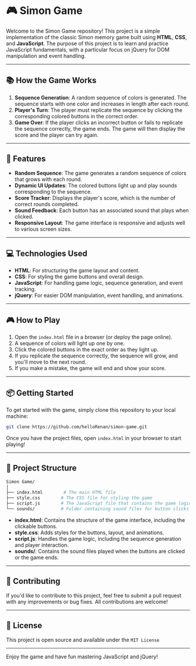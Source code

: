 # 🎮 Simon Game

Welcome to the Simon Game repository! This project is a simple implementation of the classic Simon memory game built using **HTML**, **CSS**, and **JavaScript**. The purpose of this project is to learn and practice JavaScript fundamentals, with a particular focus on jQuery for DOM manipulation and event handling.

---

## 📚 How the Game Works

1. **Sequence Generation**: A random sequence of colors is generated. The sequence starts with one color and increases in length after each round.
2. **Player's Turn**: The player must replicate the sequence by clicking the corresponding colored buttons in the correct order.
3. **Game Over**: If the player clicks an incorrect button or fails to replicate the sequence correctly, the game ends. The game will then display the score and the player can try again.

---

## 📌 Features

- **Random Sequence**: The game generates a random sequence of colors that grows with each round.
- **Dynamic UI Updates**: The colored buttons light up and play sounds corresponding to the sequence.
- **Score Tracker**: Displays the player's score, which is the number of correct rounds completed.
- **Sound Feedback**: Each button has an associated sound that plays when clicked.
- **Responsive Layout**: The game interface is responsive and adjusts well to various screen sizes.

---

## 💻 Technologies Used

- **HTML**: For structuring the game layout and content.
- **CSS**: For styling the game buttons and overall design.
- **JavaScript**: For handling game logic, sequence generation, and event tracking.
- **jQuery**: For easier DOM manipulation, event handling, and animations.

---

## 🎮 How to Play

1. Open the `index.html` file in a browser (or deploy the page online).
2. A sequence of colors will light up one by one.
3. Click the colored buttons in the exact order as they light up.
4. If you replicate the sequence correctly, the sequence will grow, and you'll move to the next round.
5. If you make a mistake, the game will end and show your score.

---

## 📦 Getting Started

To get started with the game, simply clone this repository to your local machine:
```bash
git clone https://github.com/helloRenan/simon-game.git
```
Once you have the project files, open `index.html` in your browser to start playing!

---

## 📁 Project Structure

```graphql
Simon Game/
│
├── index.html        # The main HTML file
├── style.css        # The CSS file for styling the game
├── script.js        # The JavaScript file that contains the game logic
└── sounds/          # Folder containing sound files for button clicks
```
- **index.html**: Contains the structure of the game interface, including the clickable buttons.
- **style.css**: Adds styles for the buttons, layout, and animations.
- **script.js**: Handles the game logic, including the sequence generation and player interaction.
- **sounds/**: Contains the sound files played when the buttons are clicked or the game ends.

---

## 👥 Contributing

If you'd like to contribute to this project, feel free to submit a pull request with any improvements or bug fixes. All contributions are welcome!

---

## 🔗 License

This project is open source and available under the `MIT License`

---

Enjoy the game and have fun mastering JavaScript and jQuery!
